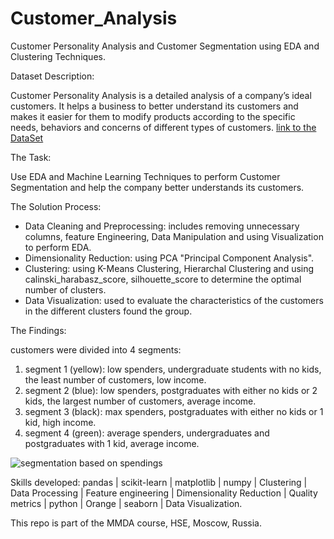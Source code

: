 # Customer_Analysis
Customer Personality Analysis and Customer Segmentation using EDA and Clustering Techniques.

Dataset Description: 

Customer Personality Analysis is a detailed analysis of a company’s ideal customers. 
It helps a business to better understand its customers and makes it easier for them to modify products according to the specific needs, behaviors and concerns of different types of customers.
[link to the DataSet](https://www.kaggle.com/datasets/imakash3011/customer-personality-analysis)

The Task: 

Use EDA and Machine Learning Techniques to perform Customer Segmentation and help the company better understands its customers.

The Solution Process:
- Data Cleaning and Preprocessing: includes removing unnecessary columns, feature Engineering, Data Manipulation and using Visualization to perform EDA.
- Dimensionality Reduction: using PCA "Principal Component Analysis".
- Clustering: using K-Means Clustering, Hierarchal Clustering and using calinski_harabasz_score, silhouette_score to determine the optimal number of clusters.
- Data Visualization: used to evaluate the characteristics of the customers in the different clusters found the group.

The Findings:

customers were divided into 4 segments:
1. segment 1 (yellow): low spenders, undergraduate students with no kids, the least number of customers, low income.
2. segment 2 (blue): low spenders, postgraduates with either no kids or 2 kids, the largest number of customers, average income.
3. segment 3 (black): max spenders, postgraduates with either no kids or 1 kid, high income.
4. segment 4 (green): average spenders, undergraduates and postgraduates with 1 kid, average income.

![segmentation based on spendings](https://github.com/FaresGh1997/Customer_Analysis/assets/114985388/81557deb-013f-49ac-9472-4fd3f05afcf9)

Skills developed: pandas | scikit-learn | matplotlib | numpy | Clustering | Data Processing | Feature engineering | Dimensionality Reduction | Quality metrics | python | Orange | seaborn | Data Visualization.


This repo is part of the MMDA course, HSE, Moscow, Russia.




